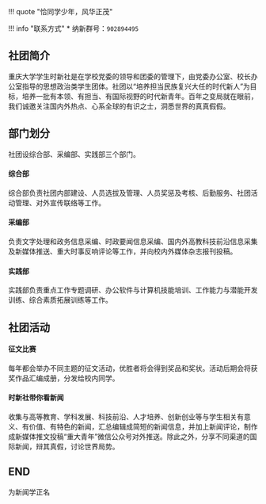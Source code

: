 !!! quote "恰同学少年，风华正茂"

!!! info "联系方式"
    * 纳新群号：`902894495`

## 社团简介  
重庆大学学生时新社是在学校党委的领导和团委的管理下，由党委办公室、校长办公室指导的思想政治类学生团体。社团以“培养担当民族复兴大任的时代新人”为目标，培养一批有本领、有担当、有国际视野的时代新青年。百年之变局就在眼前，我们诚邀关注国内外热点、心系全球的有识之士，洞悉世界的真真假假。  

## 部门划分  
社团设综合部、采编部、实践部三个部门。  
#### 综合部  
综合部负责社团内部建设、人员选拔及管理、人员奖惩及考核、后勤服务、社团活动管理、对外宣传联络等工作。  
#### 采编部  
负责文字处理和政务信息采编、时政要闻信息采编、国内外高教科技前沿信息采集及新媒体推送、重大时事反响评论等工作，并向校内外媒体杂志报刊投稿。  
#### 实践部  
实践部负责重点工作专题调研、办公软件与计算机技能培训、工作能力与潜能开发训练、综合素质拓展训练等工作。  

## 社团活动  
#### 征文比赛  
每年都会举办不同主题的征文活动，优胜者将会得到奖品和奖状。活动后期会将获奖作品汇编成册，分发给校内同学。  
#### 时新社带你看新闻  
收集与高等教育、学科发展、科技前沿、人才培养、创新创业等与学生相关有意义、有价值、有特色的新闻，汇总编辑成简短的新闻信息，并加上新闻评论，制作成新媒体推文投稿“重大青年”微信公众号对外推送。除此之外，分享不同渠道的国际新闻，辩其真假，讨论世界局势。  

## END  
为新闻学正名  